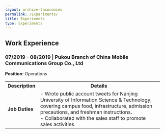 ```yaml
---
layout: archive-taxonomies
permalink: /Experiments/
title: Experiments
type: Experiments
---
```


## Work Experience

### 07/2019 - 08/2019 | Pukou Branch of China Mobile Communications Group Co., Ltd  
**Position:** Operations  

<table>
  <tr>
    <th>Description</th>
    <th>Details</th>
  </tr>
  <tr>
    <td><strong>Job Duties</strong></td>
    <td>
      - Wrote public account tweets for Nanjing University of Information Science & Technology, covering campus food, infrastructure, admission precautions, and freshman instructions.<br>
      - Collaborated with the sales staff to promote sales activities.
    </td>
  </tr>
</table>
